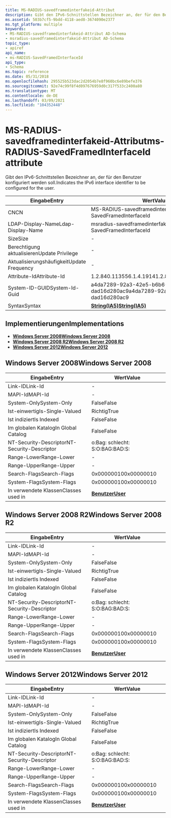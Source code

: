 ```yaml
---
title: MS-RADIUS-savedframedinterfakeid-Attribut
description: Gibt den IPv6-Schnittstellen Bezeichner an, der für den Benutzer konfiguriert werden soll. | MS-RADIUS-savedframedinterfakeid-Attribut
ms.assetid: 503b7cf5-9bdd-4118-aed8-3674090e2377
ms.tgt_platform: multiple
keywords:
- MS-RADIUS-savedframedinterfakeid-Attribut AD-Schema
- msradius-savedframedinterfakeid-Attribut AD-Schema
topic_type:
- apiref
api_name:
- ms-RADIUS-SavedFramedInterfaceId
api_type:
- Schema
ms.topic: reference
ms.date: 05/31/2018
ms.openlocfilehash: 295525b523dac2d2054b7e8f960bc6e89befe376
ms.sourcegitcommit: 92e74c99f8f4d097676959d0c317f533c2400a80
ms.translationtype: MT
ms.contentlocale: de-DE
ms.lasthandoff: 03/09/2021
ms.locfileid: "104352448"
---
```

# <a name="ms-radius-savedframedinterfaceid-attribute"></a><span data-ttu-id="b0301-106">MS-RADIUS-savedframedinterfakeid-Attribut</span><span class="sxs-lookup"><span data-stu-id="b0301-106">ms-RADIUS-SavedFramedInterfaceId attribute</span></span>

<span data-ttu-id="b0301-107">Gibt den IPv6-Schnittstellen Bezeichner an, der für den Benutzer konfiguriert werden soll.</span><span class="sxs-lookup"><span data-stu-id="b0301-107">Indicates the IPv6 interface identifier to be configured for the user.</span></span>



| <span data-ttu-id="b0301-108">Eingabe</span><span class="sxs-lookup"><span data-stu-id="b0301-108">Entry</span></span> | <span data-ttu-id="b0301-109">Wert</span><span class="sxs-lookup"><span data-stu-id="b0301-109">Value</span></span> |
|-------------------|--------------------------------------|
| <span data-ttu-id="b0301-110">CN</span><span class="sxs-lookup"><span data-stu-id="b0301-110">CN</span></span>                | <span data-ttu-id="b0301-111">MS-RADIUS-savedframedinterfakeid</span><span class="sxs-lookup"><span data-stu-id="b0301-111">ms-RADIUS-SavedFramedInterfaceId</span></span>     |
| <span data-ttu-id="b0301-112">LDAP-Display-Name</span><span class="sxs-lookup"><span data-stu-id="b0301-112">Ldap-Display-Name</span></span> | <span data-ttu-id="b0301-113">msradius-savedframedinterfakeid</span><span class="sxs-lookup"><span data-stu-id="b0301-113">msRADIUS-SavedFramedInterfaceId</span></span>      |
| <span data-ttu-id="b0301-114">Size</span><span class="sxs-lookup"><span data-stu-id="b0301-114">Size</span></span>              | \-                                   |
| <span data-ttu-id="b0301-115">Berechtigung aktualisieren</span><span class="sxs-lookup"><span data-stu-id="b0301-115">Update Privilege</span></span>  | \-                                   |
| <span data-ttu-id="b0301-116">Aktualisierungshäufigkeit</span><span class="sxs-lookup"><span data-stu-id="b0301-116">Update Frequency</span></span>  | \-                                   |
| <span data-ttu-id="b0301-117">Attribute-Id</span><span class="sxs-lookup"><span data-stu-id="b0301-117">Attribute-Id</span></span>      | <span data-ttu-id="b0301-118">1.2.840.113556.1.4.1914</span><span class="sxs-lookup"><span data-stu-id="b0301-118">1.2.840.113556.1.4.1914</span></span>              |
| <span data-ttu-id="b0301-119">System-ID-GUID</span><span class="sxs-lookup"><span data-stu-id="b0301-119">System-Id-Guid</span></span>    | <span data-ttu-id="b0301-120">a4da7289-92a3-42e5-b6b6-dad16d280ac9</span><span class="sxs-lookup"><span data-stu-id="b0301-120">a4da7289-92a3-42e5-b6b6-dad16d280ac9</span></span> |
| <span data-ttu-id="b0301-121">Syntax</span><span class="sxs-lookup"><span data-stu-id="b0301-121">Syntax</span></span>            | [<span data-ttu-id="b0301-122">**String(IA5)**</span><span class="sxs-lookup"><span data-stu-id="b0301-122">**String(IA5)**</span></span>](s-string-ia5.md)  |



## <a name="implementations"></a><span data-ttu-id="b0301-123">Implementierungen</span><span class="sxs-lookup"><span data-stu-id="b0301-123">Implementations</span></span>

-   [<span data-ttu-id="b0301-124">**Windows Server 2008**</span><span class="sxs-lookup"><span data-stu-id="b0301-124">**Windows Server 2008**</span></span>](#windows-server-2008)
-   [<span data-ttu-id="b0301-125">**Windows Server 2008 R2**</span><span class="sxs-lookup"><span data-stu-id="b0301-125">**Windows Server 2008 R2**</span></span>](#windows-server-2008-r2)
-   [<span data-ttu-id="b0301-126">**Windows Server 2012**</span><span class="sxs-lookup"><span data-stu-id="b0301-126">**Windows Server 2012**</span></span>](#windows-server-2012)

## <a name="windows-server-2008"></a><span data-ttu-id="b0301-127">Windows Server 2008</span><span class="sxs-lookup"><span data-stu-id="b0301-127">Windows Server 2008</span></span>



| <span data-ttu-id="b0301-128">Eingabe</span><span class="sxs-lookup"><span data-stu-id="b0301-128">Entry</span></span> | <span data-ttu-id="b0301-129">Wert</span><span class="sxs-lookup"><span data-stu-id="b0301-129">Value</span></span> |
|------------------------|-----------------------------------|
| <span data-ttu-id="b0301-130">Link-ID</span><span class="sxs-lookup"><span data-stu-id="b0301-130">Link-Id</span></span>                | \-                                |
| <span data-ttu-id="b0301-131">MAPI-Id</span><span class="sxs-lookup"><span data-stu-id="b0301-131">MAPI-Id</span></span>                | \-                                |
| <span data-ttu-id="b0301-132">System-Only</span><span class="sxs-lookup"><span data-stu-id="b0301-132">System-Only</span></span>            | <span data-ttu-id="b0301-133">False</span><span class="sxs-lookup"><span data-stu-id="b0301-133">False</span></span>                             |
| <span data-ttu-id="b0301-134">Ist-einwertig</span><span class="sxs-lookup"><span data-stu-id="b0301-134">Is-Single-Valued</span></span>       | <span data-ttu-id="b0301-135">Richtig</span><span class="sxs-lookup"><span data-stu-id="b0301-135">True</span></span>                              |
| <span data-ttu-id="b0301-136">Ist indiziert</span><span class="sxs-lookup"><span data-stu-id="b0301-136">Is Indexed</span></span>             | <span data-ttu-id="b0301-137">False</span><span class="sxs-lookup"><span data-stu-id="b0301-137">False</span></span>                             |
| <span data-ttu-id="b0301-138">Im globalen Katalog</span><span class="sxs-lookup"><span data-stu-id="b0301-138">In Global Catalog</span></span>      | <span data-ttu-id="b0301-139">False</span><span class="sxs-lookup"><span data-stu-id="b0301-139">False</span></span>                             |
| <span data-ttu-id="b0301-140">NT-Security-Descriptor</span><span class="sxs-lookup"><span data-stu-id="b0301-140">NT-Security-Descriptor</span></span> | <span data-ttu-id="b0301-141">o:Bag: schlecht: S:</span><span class="sxs-lookup"><span data-stu-id="b0301-141">O:BAG:BAD:S:</span></span>                      |
| <span data-ttu-id="b0301-142">Range-Lower</span><span class="sxs-lookup"><span data-stu-id="b0301-142">Range-Lower</span></span>            | \-                                |
| <span data-ttu-id="b0301-143">Range-Upper</span><span class="sxs-lookup"><span data-stu-id="b0301-143">Range-Upper</span></span>            | \-                                |
| <span data-ttu-id="b0301-144">Search-Flags</span><span class="sxs-lookup"><span data-stu-id="b0301-144">Search-Flags</span></span>           | <span data-ttu-id="b0301-145">0x00000010</span><span class="sxs-lookup"><span data-stu-id="b0301-145">0x00000010</span></span>                        |
| <span data-ttu-id="b0301-146">System-Flags</span><span class="sxs-lookup"><span data-stu-id="b0301-146">System-Flags</span></span>           | <span data-ttu-id="b0301-147">0x00000010</span><span class="sxs-lookup"><span data-stu-id="b0301-147">0x00000010</span></span>                        |
| <span data-ttu-id="b0301-148">In verwendete Klassen</span><span class="sxs-lookup"><span data-stu-id="b0301-148">Classes used in</span></span>        | [<span data-ttu-id="b0301-149">**Benutzer**</span><span class="sxs-lookup"><span data-stu-id="b0301-149">**User**</span></span>](c-user.md)<br/> |



## <a name="windows-server-2008-r2"></a><span data-ttu-id="b0301-150">Windows Server 2008 R2</span><span class="sxs-lookup"><span data-stu-id="b0301-150">Windows Server 2008 R2</span></span>



| <span data-ttu-id="b0301-151">Eingabe</span><span class="sxs-lookup"><span data-stu-id="b0301-151">Entry</span></span> | <span data-ttu-id="b0301-152">Wert</span><span class="sxs-lookup"><span data-stu-id="b0301-152">Value</span></span> |
|------------------------|-----------------------------------|
| <span data-ttu-id="b0301-153">Link-ID</span><span class="sxs-lookup"><span data-stu-id="b0301-153">Link-Id</span></span>                | \-                                |
| <span data-ttu-id="b0301-154">MAPI-Id</span><span class="sxs-lookup"><span data-stu-id="b0301-154">MAPI-Id</span></span>                | \-                                |
| <span data-ttu-id="b0301-155">System-Only</span><span class="sxs-lookup"><span data-stu-id="b0301-155">System-Only</span></span>            | <span data-ttu-id="b0301-156">False</span><span class="sxs-lookup"><span data-stu-id="b0301-156">False</span></span>                             |
| <span data-ttu-id="b0301-157">Ist-einwertig</span><span class="sxs-lookup"><span data-stu-id="b0301-157">Is-Single-Valued</span></span>       | <span data-ttu-id="b0301-158">Richtig</span><span class="sxs-lookup"><span data-stu-id="b0301-158">True</span></span>                              |
| <span data-ttu-id="b0301-159">Ist indiziert</span><span class="sxs-lookup"><span data-stu-id="b0301-159">Is Indexed</span></span>             | <span data-ttu-id="b0301-160">False</span><span class="sxs-lookup"><span data-stu-id="b0301-160">False</span></span>                             |
| <span data-ttu-id="b0301-161">Im globalen Katalog</span><span class="sxs-lookup"><span data-stu-id="b0301-161">In Global Catalog</span></span>      | <span data-ttu-id="b0301-162">False</span><span class="sxs-lookup"><span data-stu-id="b0301-162">False</span></span>                             |
| <span data-ttu-id="b0301-163">NT-Security-Descriptor</span><span class="sxs-lookup"><span data-stu-id="b0301-163">NT-Security-Descriptor</span></span> | <span data-ttu-id="b0301-164">o:Bag: schlecht: S:</span><span class="sxs-lookup"><span data-stu-id="b0301-164">O:BAG:BAD:S:</span></span>                      |
| <span data-ttu-id="b0301-165">Range-Lower</span><span class="sxs-lookup"><span data-stu-id="b0301-165">Range-Lower</span></span>            | \-                                |
| <span data-ttu-id="b0301-166">Range-Upper</span><span class="sxs-lookup"><span data-stu-id="b0301-166">Range-Upper</span></span>            | \-                                |
| <span data-ttu-id="b0301-167">Search-Flags</span><span class="sxs-lookup"><span data-stu-id="b0301-167">Search-Flags</span></span>           | <span data-ttu-id="b0301-168">0x00000010</span><span class="sxs-lookup"><span data-stu-id="b0301-168">0x00000010</span></span>                        |
| <span data-ttu-id="b0301-169">System-Flags</span><span class="sxs-lookup"><span data-stu-id="b0301-169">System-Flags</span></span>           | <span data-ttu-id="b0301-170">0x00000010</span><span class="sxs-lookup"><span data-stu-id="b0301-170">0x00000010</span></span>                        |
| <span data-ttu-id="b0301-171">In verwendete Klassen</span><span class="sxs-lookup"><span data-stu-id="b0301-171">Classes used in</span></span>        | [<span data-ttu-id="b0301-172">**Benutzer**</span><span class="sxs-lookup"><span data-stu-id="b0301-172">**User**</span></span>](c-user.md)<br/> |



## <a name="windows-server-2012"></a><span data-ttu-id="b0301-173">Windows Server 2012</span><span class="sxs-lookup"><span data-stu-id="b0301-173">Windows Server 2012</span></span>



| <span data-ttu-id="b0301-174">Eingabe</span><span class="sxs-lookup"><span data-stu-id="b0301-174">Entry</span></span> | <span data-ttu-id="b0301-175">Wert</span><span class="sxs-lookup"><span data-stu-id="b0301-175">Value</span></span> |
|------------------------|-----------------------------------|
| <span data-ttu-id="b0301-176">Link-ID</span><span class="sxs-lookup"><span data-stu-id="b0301-176">Link-Id</span></span>                | \-                                |
| <span data-ttu-id="b0301-177">MAPI-Id</span><span class="sxs-lookup"><span data-stu-id="b0301-177">MAPI-Id</span></span>                | \-                                |
| <span data-ttu-id="b0301-178">System-Only</span><span class="sxs-lookup"><span data-stu-id="b0301-178">System-Only</span></span>            | <span data-ttu-id="b0301-179">False</span><span class="sxs-lookup"><span data-stu-id="b0301-179">False</span></span>                             |
| <span data-ttu-id="b0301-180">Ist-einwertig</span><span class="sxs-lookup"><span data-stu-id="b0301-180">Is-Single-Valued</span></span>       | <span data-ttu-id="b0301-181">Richtig</span><span class="sxs-lookup"><span data-stu-id="b0301-181">True</span></span>                              |
| <span data-ttu-id="b0301-182">Ist indiziert</span><span class="sxs-lookup"><span data-stu-id="b0301-182">Is Indexed</span></span>             | <span data-ttu-id="b0301-183">False</span><span class="sxs-lookup"><span data-stu-id="b0301-183">False</span></span>                             |
| <span data-ttu-id="b0301-184">Im globalen Katalog</span><span class="sxs-lookup"><span data-stu-id="b0301-184">In Global Catalog</span></span>      | <span data-ttu-id="b0301-185">False</span><span class="sxs-lookup"><span data-stu-id="b0301-185">False</span></span>                             |
| <span data-ttu-id="b0301-186">NT-Security-Descriptor</span><span class="sxs-lookup"><span data-stu-id="b0301-186">NT-Security-Descriptor</span></span> | <span data-ttu-id="b0301-187">o:Bag: schlecht: S:</span><span class="sxs-lookup"><span data-stu-id="b0301-187">O:BAG:BAD:S:</span></span>                      |
| <span data-ttu-id="b0301-188">Range-Lower</span><span class="sxs-lookup"><span data-stu-id="b0301-188">Range-Lower</span></span>            | \-                                |
| <span data-ttu-id="b0301-189">Range-Upper</span><span class="sxs-lookup"><span data-stu-id="b0301-189">Range-Upper</span></span>            | \-                                |
| <span data-ttu-id="b0301-190">Search-Flags</span><span class="sxs-lookup"><span data-stu-id="b0301-190">Search-Flags</span></span>           | <span data-ttu-id="b0301-191">0x00000010</span><span class="sxs-lookup"><span data-stu-id="b0301-191">0x00000010</span></span>                        |
| <span data-ttu-id="b0301-192">System-Flags</span><span class="sxs-lookup"><span data-stu-id="b0301-192">System-Flags</span></span>           | <span data-ttu-id="b0301-193">0x00000010</span><span class="sxs-lookup"><span data-stu-id="b0301-193">0x00000010</span></span>                        |
| <span data-ttu-id="b0301-194">In verwendete Klassen</span><span class="sxs-lookup"><span data-stu-id="b0301-194">Classes used in</span></span>        | [<span data-ttu-id="b0301-195">**Benutzer**</span><span class="sxs-lookup"><span data-stu-id="b0301-195">**User**</span></span>](c-user.md)<br/> |



 

 





